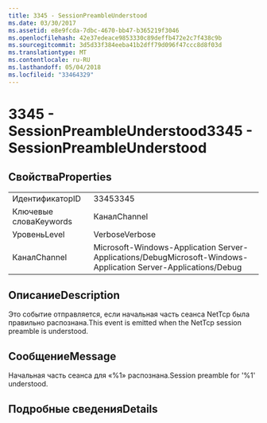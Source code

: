 ```yaml
---
title: 3345 - SessionPreambleUnderstood
ms.date: 03/30/2017
ms.assetid: e8e9fcda-7dbc-4670-bb47-b365219f3046
ms.openlocfilehash: 42e37edeace9853330c89deffb472e2c7f438c9b
ms.sourcegitcommit: 3d5d33f384eeba41b2dff79d096f47ccc8d8f03d
ms.translationtype: MT
ms.contentlocale: ru-RU
ms.lasthandoff: 05/04/2018
ms.locfileid: "33464329"
---
```

# <a name="3345---sessionpreambleunderstood"></a><span data-ttu-id="58cbb-102">3345 - SessionPreambleUnderstood</span><span class="sxs-lookup"><span data-stu-id="58cbb-102">3345 - SessionPreambleUnderstood</span></span>
## <a name="properties"></a><span data-ttu-id="58cbb-103">Свойства</span><span class="sxs-lookup"><span data-stu-id="58cbb-103">Properties</span></span>  
  
|||  
|-|-|  
|<span data-ttu-id="58cbb-104">Идентификатор</span><span class="sxs-lookup"><span data-stu-id="58cbb-104">ID</span></span>|<span data-ttu-id="58cbb-105">3345</span><span class="sxs-lookup"><span data-stu-id="58cbb-105">3345</span></span>|  
|<span data-ttu-id="58cbb-106">Ключевые слова</span><span class="sxs-lookup"><span data-stu-id="58cbb-106">Keywords</span></span>|<span data-ttu-id="58cbb-107">Канал</span><span class="sxs-lookup"><span data-stu-id="58cbb-107">Channel</span></span>|  
|<span data-ttu-id="58cbb-108">Уровень</span><span class="sxs-lookup"><span data-stu-id="58cbb-108">Level</span></span>|<span data-ttu-id="58cbb-109">Verbose</span><span class="sxs-lookup"><span data-stu-id="58cbb-109">Verbose</span></span>|  
|<span data-ttu-id="58cbb-110">Канал</span><span class="sxs-lookup"><span data-stu-id="58cbb-110">Channel</span></span>|<span data-ttu-id="58cbb-111">Microsoft-Windows-Application Server-Applications/Debug</span><span class="sxs-lookup"><span data-stu-id="58cbb-111">Microsoft-Windows-Application Server-Applications/Debug</span></span>|  
  
## <a name="description"></a><span data-ttu-id="58cbb-112">Описание</span><span class="sxs-lookup"><span data-stu-id="58cbb-112">Description</span></span>  
 <span data-ttu-id="58cbb-113">Это событие отправляется, если начальная часть сеанса NetTcp была правильно распознана.</span><span class="sxs-lookup"><span data-stu-id="58cbb-113">This event is emitted when the NetTcp session preamble is understood.</span></span>  
  
## <a name="message"></a><span data-ttu-id="58cbb-114">Сообщение</span><span class="sxs-lookup"><span data-stu-id="58cbb-114">Message</span></span>  
 <span data-ttu-id="58cbb-115">Начальная часть сеанса для «%1» распознана.</span><span class="sxs-lookup"><span data-stu-id="58cbb-115">Session preamble for '%1' understood.</span></span>  
  
## <a name="details"></a><span data-ttu-id="58cbb-116">Подробные сведения</span><span class="sxs-lookup"><span data-stu-id="58cbb-116">Details</span></span>

